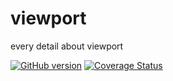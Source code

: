 viewport
========

every detail about viewport


[![GitHub version](https://badge.fury.io/gh/chetanraj%2Fviewport.svg)](https://badge.fury.io/gh/chetanraj%2Fviewport) [![Coverage Status](https://coveralls.io/repos/github/chetanraj/viewport/badge.svg?branch=gh-pages)](https://coveralls.io/github/chetanraj/viewport?branch=gh-pages)
 